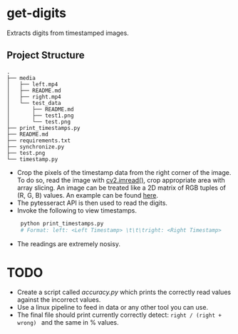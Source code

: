 # get-digits
Extracts digits from timestamped images.

## Project Structure
```
.
├── media
│   ├── left.mp4
│   ├── README.md
│   ├── right.mp4
│   └── test_data
│       ├── README.md
│       ├── test1.png
│       └── test.png
├── print_timestamps.py
├── README.md
├── requirements.txt
├── synchronize.py
├── test.png
└── timestamp.py
```

* Crop the pixels of the timestamp data from the right corner of the image. 
    To do so, read the image with [cv2.imread()](https://opencv-python-tutroals.readthedocs.io/en/latest/py_tutorials/py_gui/py_image_display/py_image_display.html), crop appropriate area with array slicing. An image can be treated like a 2D matrix of RGB tuples of (R, G, B) values. An example can be found [here](https://opencv-python-tutroals.readthedocs.io/en/latest/py_tutorials/py_core/py_basic_ops/py_basic_ops.html).
* The pytesseract API is then used to read the digits.
* Invoke the following to view timestamps.
  ```sh
   python print_timestamps.py
   # Format: left: <Left Timestamp> \t\t\tright: <Right Timestamp>
  ``` 
* The readings are extremely nosisy.
# TODO

* Create a script called *accuracy.py* which prints the correctly read values against the incorrect values.
* Use a linux pipeline to feed in data or any other tool you can use.
* The final file should print currently correctly detect:
  ```right / (right + wrong) ```
  and the same in % values.